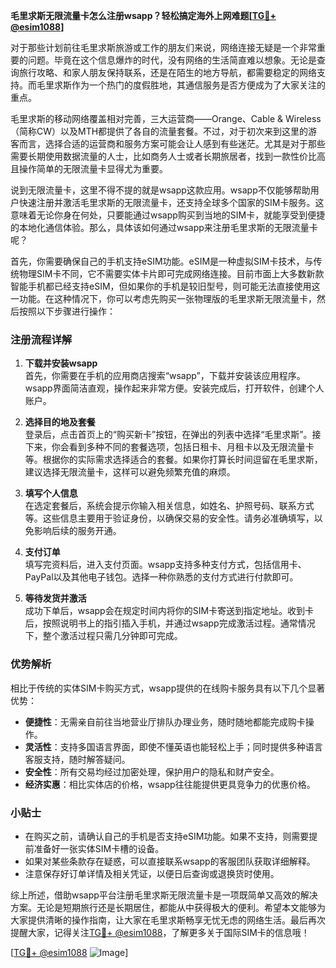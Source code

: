 **毛里求斯无限流量卡怎么注册wsapp？轻松搞定海外上网难题[[TG💪+ @esim1088](https://t.me/s/esim1088)]**

对于那些计划前往毛里求斯旅游或工作的朋友们来说，网络连接无疑是一个非常重要的问题。毕竟在这个信息爆炸的时代，没有网络的生活简直难以想象。无论是查询旅行攻略、和家人朋友保持联系，还是在陌生的地方导航，都需要稳定的网络支持。而毛里求斯作为一个热门的度假胜地，其通信服务是否方便成为了大家关注的重点。

毛里求斯的移动网络覆盖相对完善，三大运营商——Orange、Cable & Wireless（简称CW）以及MTH都提供了各自的流量套餐。不过，对于初次来到这里的游客而言，选择合适的运营商和服务方案可能会让人感到有些迷茫。尤其是对于那些需要长期使用数据流量的人士，比如商务人士或者长期旅居者，找到一款性价比高且操作简单的无限流量卡显得尤为重要。

说到无限流量卡，这里不得不提的就是wsapp这款应用。wsapp不仅能够帮助用户快速注册并激活毛里求斯的无限流量卡，还支持全球多个国家的SIM卡服务。这意味着无论你身在何处，只要能通过wsapp购买到当地的SIM卡，就能享受到便捷的本地化通信体验。那么，具体该如何通过wsapp来注册毛里求斯的无限流量卡呢？

首先，你需要确保自己的手机支持eSIM功能。eSIM是一种虚拟SIM卡技术，与传统物理SIM卡不同，它不需要实体卡片即可完成网络连接。目前市面上大多数新款智能手机都已经支持eSIM，但如果你的手机是较旧型号，则可能无法直接使用这一功能。在这种情况下，你可以考虑先购买一张物理版的毛里求斯无限流量卡，然后按照以下步骤进行操作：

### 注册流程详解

1. **下载并安装wsapp**  
   首先，你需要在手机的应用商店搜索“wsapp”，下载并安装该应用程序。wsapp界面简洁直观，操作起来非常方便。安装完成后，打开软件，创建个人账户。

2. **选择目的地及套餐**  
   登录后，点击首页上的“购买新卡”按钮，在弹出的列表中选择“毛里求斯”。接下来，你会看到多种不同的套餐选项，包括日租卡、月租卡以及无限流量卡等。根据你的实际需求选择适合的套餐。如果你打算长时间逗留在毛里求斯，建议选择无限流量卡，这样可以避免频繁充值的麻烦。

3. **填写个人信息**  
   在选定套餐后，系统会提示你输入相关信息，如姓名、护照号码、联系方式等。这些信息主要用于验证身份，以确保交易的安全性。请务必准确填写，以免影响后续的服务开通。

4. **支付订单**  
   填写完资料后，进入支付页面。wsapp支持多种支付方式，包括信用卡、PayPal以及其他电子钱包。选择一种你熟悉的支付方式进行付款即可。

5. **等待发货并激活**  
   成功下单后，wsapp会在规定时间内将你的SIM卡寄送到指定地址。收到卡后，按照说明书上的指引插入手机，并通过wsapp完成激活过程。通常情况下，整个激活过程只需几分钟即可完成。

### 优势解析

相比于传统的实体SIM卡购买方式，wsapp提供的在线购卡服务具有以下几个显著优势：

- **便捷性**：无需亲自前往当地营业厅排队办理业务，随时随地都能完成购卡操作。
- **灵活性**：支持多国语言界面，即使不懂英语也能轻松上手；同时提供多种语言客服支持，随时解答疑问。
- **安全性**：所有交易均经过加密处理，保护用户的隐私和财产安全。
- **经济实惠**：相比实体店的价格，wsapp往往能提供更具竞争力的优惠价格。

### 小贴士

- 在购买之前，请确认自己的手机是否支持eSIM功能。如果不支持，则需要提前准备好一张实体SIM卡槽的设备。
- 如果对某些条款存在疑惑，可以直接联系wsapp的客服团队获取详细解释。
- 注意保存好订单详情及相关凭证，以便日后查询或退换货时使用。

综上所述，借助wsapp平台注册毛里求斯无限流量卡是一项既简单又高效的解决方案。无论是短期旅行还是长期居住，都能从中获得极大的便利。希望本文能够为大家提供清晰的操作指南，让大家在毛里求斯畅享无忧无虑的网络生活。最后再次提醒大家，记得关注[TG💪+ @esim1088](https://t.me/s/esim1088)，了解更多关于国际SIM卡的信息哦！

[[TG💪+ @esim1088](https://t.me/s/esim1088) ![Image](https://i.postimg.cc/4NQfJmqS/Snipaste-2025-05-13-00-14-12.png)]